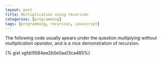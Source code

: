 ```yaml
---
layout: post
title: Multiplication using recursion
categories: [programming]
tags: [programming, recursion, javascript]
---
```


The following code usually apears under the question *multiplying without multiplication operator*, and is a nice demonstration of recursion.

{% gist xgfd/9584ee2b5e0aa13ca485%}
